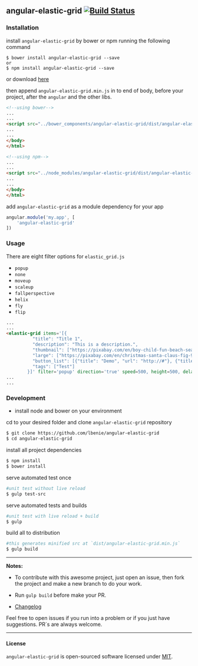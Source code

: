 ## angular-elastic-grid [![Build Status](https://travis-ci.org/lbenie/angular-elastic-grid.svg?branch=master)](https://travis-ci.org/lbenie/angular-elastic-grid)

### Installation

install `angular-elastic-grid` by bower or npm running the following command
```shell
$ bower install angular-elastic-grid --save
or
$ npm install angular-elastic-grid --save
```

or download [here](https://raw.githubusercontent.com/lbenie/angular-elastic-grid/master/dist/angular-elastic-grid.min.js)

then append `angular-elastic-grid.min.js` in to end of body, before your project, after the `angular` and the other libs.

```html
<!--using bower-->
...
...
<script src="../bower_components/angular-elastic-grid/dist/angular-elastic-grid.min.js"></script>
...
...
</body>
</html>
```


```html
<!--using npm-->
...
...
<script src="../node_modules/angular-elastic-grid/dist/angular-elastic-grid.min.js"></script>
...
...
</body>
</html>
```

add `angular-elastic-grid` as a module dependency for your app
```js
angular.module('my.app', [
    'angular-elastic-grid'
])
```

### Usage
There are eight filter options for `elastic_grid.js`
- `popup`
- `none`
- `moveup`
- `scaleup`
- `fallperspective`
- `helix`
- `fly`
- `flip`

```html
...
...
<elastic-grid items='[{
          "title": "Title 1",
          "description": "This is a description.",
          "thumbnail": ["https://pixabay.com/en/boy-child-fun-beach-sea-colors-958457/"],
          "large": ["https://pixabay.com/en/christmas-santa-claus-fig-993304/"],
          "button_list": [{"title": "Demo", "url": "http://#"}, {"title": "Download", "url": "http://#"}],
          "tags": ["Test"]
        }]' filter='popup' direction='true' speed=500, height=500, delay=0 inverse='false'> </elastic-grid>
...
...
```

### Development

- install node and bower on your environment

cd to your desired folder and clone `angular-elastic-grid` repository
```sh
$ git clone https://github.com/lbenie/angular-elastic-grid
$ cd angular-elastic-grid
```

install all project dependencies
```sh
$ npm install
$ bower install
```

serve automated test once
```sh
#unit test without live reload
$ gulp test-src
```

serve automated tests and builds
```sh
#unit test with live reload + build
$ gulp
```

build all to distribution
```sh
#this generates minified src at `dist/angular-elastic-grid.min.js`
$ gulp build
```
---
**Notes:**

- To contribute with this awesome project, just open an issue, then fork the project and make a new branch to do your work.

- Run `gulp build` before make your PR.

- [Changelog](https://github.com/lbenie/angular-elastic-grid/releases)

Feel free to open issues if you run into a problem or if you just have suggestions. PR´s are always welcome.

---
#### License
`angular-elastic-grid` is open-sourced software licensed under [MIT](http://opensource.org/licenses/MIT).
